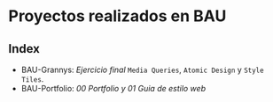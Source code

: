 # Proyectos realizados en BAU

## Index

* BAU-Grannys: _Ejercicio final_ `Media Queries`, `Atomic Design` y `Style Tiles`.
* BAU-Portfolio: _00 Portfolio y 01 Guia de estilo web_
